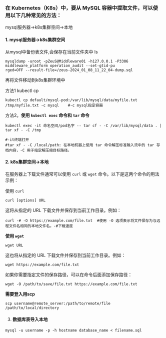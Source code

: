 ### 在 Kubernetes（K8s）中，要从 MySQL 容器中提取文件，可以使用以下几种常见的方法：

mysql服务器->k8s集群空间->本地

#### 1.  mysql服务器->k8s集群空间

从mysql中备份表文件,会保存在当前文件夹中 ls

```
mysqldump -uroot -pZeuS@Middleware01 -h127.0.0.1 -P3306  middleware_platform operation_audit --set-gtid-pu
rged=OFF --result-file=/zeus-2024_01_08_11_22_04-dump.sql
```

再将文件移动到k8s集群环境中

方法1  kubectl cp

```
kubectl cp default/mysql-pod:/var/lib/mysql/data/myfile.txt /tmp/myfile.txt -c mysql    #-c mysql指定容器
```

方法2。**使用 `kubectl exec` 命令和 `tar` 命令**

```
kubectl exec -it 命名空间/pod名字 -- tar cf - -C /var/lib/mysql/data . | tar xf - -C /tmp   

#-it终端打开   
#tar xf - -C /local/path: 在本地机器上使用 tar 命令解压标准输入流中的 tar 存档内容，-C 用于指定解压缩目标路径。
```

#### 2.  k8s集群空间->本地

在服务器上下载文件通常可以使用 `curl` 或 `wget` 命令。以下是这两个命令的用法示例：

使用 `curl`

```
curl [options] URL
```

这将从指定的 URL 下载文件并保存到当前工作目录。例如：

```
curl -# -O https://example.com/file.txt  #使用 -O 选项表示将文件保存为与远程文件名相同的本地文件名。-#下载速度 
```

**使用 `wget`**

```
wget URL
```

这也将从指定的 URL 下载文件并保存到当前工作目录。例如：

```
wget https://example.com/file.txt
```

如果你需要指定文件的保存路径，可以在命令后面添加保存路径：

```
wget -O /path/to/save/file.txt https://example.com/file.txt
```

**需要登入用scp**

```
scp username@remote_server:/path/to/remote/file /path/to/local/directory
```

3. ####  数据库表导入本地

```
mysql -u username -p -h hostname database_name < filename.sql
```



